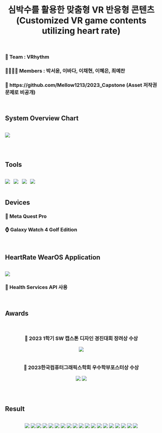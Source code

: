 <div>
  <!-- Title -->
  <div align='center'>
    <h1>심박수를 활용한 맞춤형 VR 반응형 콘텐츠 (Customized VR game contents utilizing heart rate)</h1>
  </div>

  <br>

  <!-- Team -->
  <h3> 🦄 Team : VRhythm </h3>
  <h3> 👨‍👩‍👧‍👦 Members : 박서윤, 이바다, 이채현, 이혜은, 최예찬 </h3>
  <h3> 🔗 https://github.com/Mellow1213/2023_Capstone (Asset 저작권 문제로 비공개) </h3>

  <br>

  <!-- System Overview Chart -->
  <h2> System Overview Chart </h2>
  <br>
  <img src="https://github.com/user-attachments/assets/581dc3f3-e38c-45f1-8152-fd93cc7159c8">

  <br><br>

  <!-- Tools -->
  <h2> Tools </h2>
  <br>
  <div>
    <img src="https://img.shields.io/badge/Unity-100000?style=for-the-badge&logo=unity&logoColor=white"/>&nbsp&nbsp
    <img src="https://img.shields.io/badge/blender-E87D0D?style=for-the-badge&logo=blender&logoColor=white"/>&nbsp&nbsp
    <img src="https://img.shields.io/badge/firebase-DD2C00?style=for-the-badge&logo=firebase&logoColor=white"/>&nbsp&nbsp
    <img src="https://img.shields.io/badge/androidstudio-3DDC84?style=for-the-badge&logo=androidstudio&logoColor=white"/>&nbsp&nbsp
  </div>
  
  <br>

  <!-- Devices -->
  <h2> Devices </h2>
  <h3> 🥽 Meta Quest Pro </h3>
  <h3> ⌚ Galaxy Watch 4 Golf Edition </h3>
  
  <br>

  <!-- Application -->
  <h2> HeartRate WearOS Application </h2>
  <br>
  <img src="https://github.com/lbd0/HeartRate_WatchApp/assets/80818640/ff95a3b7-a943-4cc9-a96f-42e2372cf7dc">
  <h3> 📱 Health Services API 사용 </h3>
  
  <br>

  <!-- Awards -->
  <h2> Awards </h2>
  <div align="center">
    <br>
    <h3> 🏅 2023 1학기 SW 캡스톤 디자인 경진대회 장려상 수상 </h3>
    <img src="https://github.com/user-attachments/assets/27576e5c-6914-4c59-ae32-a6c5386ef6a0"/>
    <br><br>
    <h3> 🏅 2023한국컴퓨터그래픽스학회 우수학부포스터상 수상 </h3>
    <img src="https://github.com/user-attachments/assets/5e0642a7-a35f-4dfb-8114-b54f493860f1"/>
    <img src="https://github.com/user-attachments/assets/2b1b85f1-904e-40dd-bc95-f728f0bf3e55"/>
  </div>
  
  <br><br>

  <!-- Result Presentation -->
  <h2> Result </h2>
  <br>
  <div align="center">
    <img src="https://github.com/user-attachments/assets/3c79ba15-3a90-450d-aff4-2fbebbdefad4"/>
    <img src="https://github.com/user-attachments/assets/b32b1d81-6c6b-49f8-862d-303113f937f5"/>
    <img src="https://github.com/user-attachments/assets/5edfe9d6-c32a-4646-b255-187186da4ce9"/>
    <img src="https://github.com/user-attachments/assets/5c6fd051-7fe8-40bb-a6de-faeaf74d24b9"/>
    <img src="https://github.com/user-attachments/assets/056faac2-8048-4e16-a117-14e48a9a2290"/>
    <img src="https://github.com/user-attachments/assets/d8a6c592-f929-42a8-bf68-cfb750a667fa"/>
    <img src="https://github.com/user-attachments/assets/a7c02bd8-0845-4ef6-93d9-725aea10c14c"/>
    <img src="https://github.com/user-attachments/assets/d3d59558-6a97-42af-8674-0c45f6fd1639"/>
    <img src="https://github.com/user-attachments/assets/41f547f7-5166-4366-aa61-1b14fcca5511"/>
    <img src="https://github.com/user-attachments/assets/e5a50bee-e8f1-4cb7-a965-74c3d12ee172"/>
    <img src="https://github.com/user-attachments/assets/7cfb2b72-275c-4ec7-924f-37202b23baff"/>
    <img src="https://github.com/user-attachments/assets/9b8a07ce-1cbf-4bf6-b15b-04ed9f898e48"/>
    <img src="https://github.com/user-attachments/assets/51d9ce6a-2401-40e0-ad83-d579ed1cfef3"/>
    <img src="https://github.com/user-attachments/assets/abc97749-5916-4834-8b9a-9797a7328f98"/>
    <img src="https://github.com/user-attachments/assets/cf189aac-1e11-4ca7-8acb-89967ab68738"/>
    <img src="https://github.com/user-attachments/assets/84f41aa6-d35f-4ed5-8956-f65e73597fae"/>
    <img src="https://github.com/user-attachments/assets/4a09c09b-1b56-4794-91ba-f64bfe8d90a2"/>
    <img src="https://github.com/user-attachments/assets/0833ef66-8f1a-4583-8bad-8ec3b474ae2a"/>
    <img src="https://github.com/user-attachments/assets/0562ed08-130e-4abf-814f-c6420394b6f1"/>
    
  </div>
